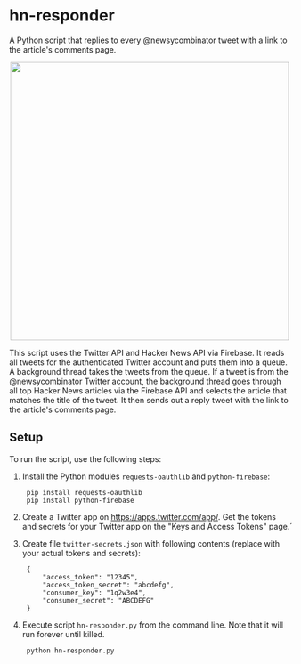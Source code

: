 # hn-responder

A Python script that replies to every @newsycombinator tweet with a link to the article's comments page.

<div style="text-align:center">
<img src="https://cloud.githubusercontent.com/assets/344615/24843774/c6d5855a-1d5a-11e7-86ef-263e2dc1c581.png" style="width:500px;">
</div>

This script uses the Twitter API and Hacker News API via Firebase. It reads all tweets for the authenticated Twitter account and puts them into a queue. A background thread takes the tweets from the queue. If a tweet is from the @newsycombinator Twitter account, the background thread goes through all top Hacker News articles via the Firebase API and selects the article that matches the title of the tweet. It then sends out a reply tweet with the link to the article's comments page.

## Setup

To run the script, use the following steps:

1. Install the Python modules `requests-oauthlib` and `python-firebase`:

        pip install requests-oauthlib
        pip install python-firebase

1. Create a Twitter app on https://apps.twitter.com/app/.  Get the tokens and secrets for your Twitter app on the "Keys and Access Tokens" page.́
1. Create file `twitter-secrets.json` with following contents (replace with your actual tokens and secrets):

        {
            "access_token": "12345",
            "access_token_secret": "abcdefg",
            "consumer_key": "1q2w3e4",
            "consumer_secret": "ABCDEFG"
        }
1. Execute script `hn-responder.py` from the command line. Note that it will run forever until killed.

        python hn-responder.py
